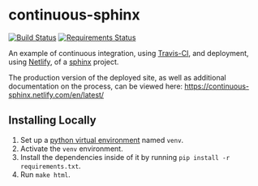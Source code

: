 # continuous-sphinx

[![Build Status](https://travis-ci.org/jdillard/continuous-sphinx.svg?branch=master)](https://travis-ci.org/jdillard/continuous-sphinx)
[![Requirements Status](https://requires.io/github/jdillard/continuous-sphinx/requirements.svg?branch=master)](https://requires.io/github/jdillard/continuous-sphinx/requirements/?branch=master)

An example of continuous integration, using [Travis-CI](https://travis-ci.org/),
and deployment, using [Netlify](https://www.netlify.com/), of a
[sphinx](http://www.sphinx-doc.org/) project.

The production version of the deployed site, as well as additional documentation
on the process, can be viewed here: https://continuous-sphinx.netlify.com/en/latest/

## Installing Locally

1. Set up a [python virtual environment](https://packaging.python.org/guides/installing-using-pip-and-virtualenv/)
   named `venv`.
2. Activate the `venv` environment.
3. Install the dependencies inside of it by running  `pip install -r
   requirements.txt`.
4. Run `make html`.
